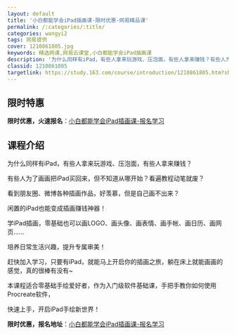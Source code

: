 ```yaml
---
layout: default
title: '小白都能学会iPad插画课-限时优惠-网易精品课'
permalink: /:categories/:title/
categories: wangyi2
tags: 网易提供
cover: 1210861805.jpg
keywords: 精选网课,网易云课堂,小白都能学会iPad插画课
description: '为什么同样有iPad，有些人拿来玩游戏、压泡面，有些人拿来赚钱？有些人为了画画把iPad买回来，但不知道从哪开始？看遍教'
classid: 1210861805
targetlink: https://study.163.com/course/introduction/1210861805.htm?share=1&shareId=1025206652&utm_campaign=share&utm_medium=iphoneShare&utm_source=&utm_u=1025206652
---
```


## 限时特惠

**限时优惠，火速报名**：[小白都能学会iPad插画课-报名学习](https://study.163.com/course/introduction/1210861805.htm?share=1&shareId=1025206652&utm_campaign=share&utm_medium=iphoneShare&utm_source=&utm_u=1025206652)

## 课程介绍

为什么同样有iPad，有些人拿来玩游戏、压泡面，有些人拿来赚钱？



有些人为了画画把iPad买回来，但不知道从哪开始？看遍教程动笔就废？



看到朋友圈、微博各种插画作品，好羡慕，但是自己画不出来？



闲置的iPad也能变成插画赚钱神器！



学iPad插画，零基础也可以画LOGO、画头像、画表情、画手帐、画日历、画网页……



培养日常生活兴趣，提升专属审美！



赶快加入学习，只要有iPad，就能马上开启你的插画之旅，躺在床上就能画画的感觉，真的很棒有没有~



本课程适合零基础手绘爱好者，作为入门级软件基础课，手把手教你如何使用Procreate软件，

快速上手，开启iPad手绘新世界！

**限时优惠，报名地址**：[小白都能学会iPad插画课-报名学习](https://study.163.com/course/introduction/1210861805.htm?share=1&shareId=1025206652&utm_campaign=share&utm_medium=iphoneShare&utm_source=&utm_u=1025206652)

